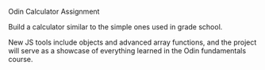 Odin Calculator Assignment

Build a calculator similar to the simple ones used in grade school.

New JS tools include objects and advanced array functions, and the project will serve as a showcase of everything learned in the Odin fundamentals course.